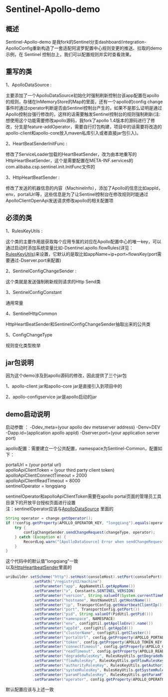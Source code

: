 # Sentinel-Apollo-demo

##  概述

Sentinel-Apollo-demo 是我fork的Sentinel分支dashboard/integration-ApolloConfig重新构造了一套适配阿波罗配置中心规则变更的推送、拉取的demo示例，在 Sentinel 控制台上，我们可以配置规则并实时查看效果。

##  重写的类
1、ApolloDataSource :

主要添加了一个ApolloDataSource初始化时强制刷新控制台该app配置在apollo的规则，存储在InMemoryStore的Map的里面，还有一个apollo的config change事件时通过operator判断是否由Sentinel控制台产生的，如果不是那么证明是通过Apollo控制台强行修改的，这样的话需要触发Sentinel控制台的规则强制刷新(注:想使用这个功能需要修改apollo源码，我fork了apollo 1.4版本的源码进行了修改，分支是feature-addOperator，需要自行打包构建，项目中的话需要将改造的apollo-client和apollo-core放入maven私库引入或者直接jar包引入)。

2、HeartBeatSenderInitFunc :

修改了ServiceLoader加载的HeartBeatSender，改为由本地重写的HttpHeartBeatSender，这个是需要配置在META-INF.services的com.alibaba.csp.sentinel.init.InitFunc文件的

3、HttpHeartBeatSender :
    
修改了发送的机器信息的内容（MachineInfo），添加了Apollo的信息比如appId，env，portalUrl等，这些信息是为了让Sentinel控制台在修改规则时能通过ApolloClientOpenApi发送请求修改apollo的相关配置项

##  必须的类
1、RulesKeyUtils :

这个类的主要作用是获取每个应用专属的对应在Apollo配置中心的唯一key，可以通过启动时添加系统变量比如-Dsentinel.apollo.flowRules(详见：[RulesKeyUtils](https://github.com/finefuture/Sentinel-Apollo-demo/blob/master/src/main/java/com/example/demo/configuration/RulesKeyUtils.java))来设置，它默认的是取比如appName+ip+port+flowsKey(port需要通过-Dserver.port来配置)

2、SentinelConfigChangeSender :

这个类就是发送强制刷新规则请求的Http Send类

3、SentinelConfigConstant

通用常量

4、SentinelHttpCommon

HttpHeartBeatSender和SentinelConfigChangeSender抽取出来的公共类

5、ConfigChangeType

规则变化类型枚举

##   jar包说明
因为这个demo涉及到apollo源码的修改，因此提供了三个jar包

1、apollo-client jar和apollo-core jar是直接引入到项目中的

2、apollo-configservice jar是apollo启动的jar

##   demo启动说明
启动参数 ： -Ddev_meta=(your apollo dev metaserver address)  -Denv=DEV -Dapp.id=(application apollo appId) -Dserver.port=(your application server port)

apollo配置：需要建立一个公共配置，namespace为Sentinel-Common，配置如下：

portalUrl = (your portal url)<br>
apolloApiClientToken = (your third party client token)<br>
apolloApiClientConnectTimeout = 2000<br>
apolloApiClientReadTimeout = 8000<br>
sentinelOperator = longqiang<br>

sentinelOperator和apolloApiClientToken需要在apollo portal页面的管理员工具目录下的开放平台授权页面进行设置<br>
注：sentinelOperator应该与[ApolloDataSource](https://github.com/finefuture/Sentinel-Apollo-demo/blob/master/src/main/java/com/example/demo/configuration/ApolloDataSource.java) 里面的<br>
```java
String operator = change.getOperator();
if (!config.getProperty(APOLLO_OPERATOR_KEY, "longqiang").equals(operator)) {
    try {
        configChangeSender.sendChangeRequest(changeType, operator);
    } catch (Exception e) {
        RecordLog.warn("[ApolloDataSource] Error when sendChangeRequest", e);
    }
}
```
这个代码中的默认值"longqiang"一致<br>
以及[HttpHeartbeatSender](https://github.com/finefuture/Sentinel-Apollo-demo/blob/master/src/main/java/com/example/demo/configuration/HttpHeartbeatSender.java)里面的<br>
```java
uriBuilder.setScheme("http").setHost(consoleHost).setPort(consolePort)
            .setPath("/registryV2/machine") 
            .setParameter("app", AppNameUtil.getAppName())
            .setParameter("v", Constants.SENTINEL_VERSION)
            .setParameter("version", String.valueOf(System.currentTimeMillis()))
            .setParameter("hostname", HostNameUtil.getHostName())
            .setParameter("ip", TransportConfig.getHeartbeatClientIp())
            .setParameter("port", TransportConfig.getPort())
            .setParameter("pid", String.valueOf(PidUtil.getPid()))
            .setParameter("namespace", NAMESPACE)
            .setParameter("env", configUtil.getApolloEnv().name())
            .setParameter("appId", configUtil.getAppId())
            .setParameter("clusterName", configUtil.getCluster())
            .setParameter("portalUrl", config.getProperty(APOLLO_PORTAL_URL_KEY, "your portal url"))
            .setParameter("token", config.getProperty(APOLLO_TOKEN_KEY, "your third party token"))
            .setParameter("connectTimeout", config.getProperty(APOLLO_CONNECTION_TIMEOUT_KEY, "1000"))
            .setParameter("readTimeout", config.getProperty(APOLLO_READ_TIMEOUT_KEY, "5000"))
            .setParameter("degradeRulesKey", RulesKeyUtils.getDegradeRulesKey())
            .setParameter("flowRulesKey", RulesKeyUtils.getFlowRulesKey())
            .setParameter("authorityRulesKey", RulesKeyUtils.getAuthorityRulesKey())
            .setParameter("systemRulesKey", RulesKeyUtils.getSystemRulesKey())
            .setParameter("paramFlowRulesKey", RulesKeyUtils.getParamFlowRulesKey())
            .setParameter("operator", config.getProperty(APOLLO_OPERATOR_KEY, "longqiang"));
```
默认配置应该与上述一致
